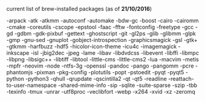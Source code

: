 current list of brew-installed packages (as of **21/10/2016**)

-arpack
-atk
-atkmm
-autoconf
-automake
-bdw-gc
-boost
-cairo
-cairomm
-cmake
-coreutils
-cscope
-epstool
-faac
-fftw
-fontconfig
-freetype
-gcc
-gd
-gdbm
-gdk-pixbuf
-gettext
-ghostscript
-git
-gl2ps
-glib
-glibmm
-glpk
-gmp
-gnu-sed
-gnuplot
-gobject-introspection
-graphicsmagick
-gsl
-gtk+
-gtkmm
-harfbuzz
-hdf5
-hicolor-icon-theme
-icu4c
-imagemagick
-inkscape
-isl
-jbig2dec
-jpeg
-lame
-libav
-libdvdcss
-libevent
-libffi
-libmpc
-libpng
-libsigc++
-libtiff
-libtool
-little-cms
-little-cms2
-lua
-macvim
-metis
-mpfr
-neovim
-node
-ntfs-3g
-openssl
-pandoc
-pango
-pangomm
-pcre
-phantomjs
-pixman
-pkg-config
-plotutils
-popt
-pstoedit
-pyqt
-pyqt5
-python
-python3
-qhull
-qrupdate
-qscintilla2
-qt
-qt5
-readline
-reattach-to-user-namespace
-shared-mime-info
-sip
-sqlite
-suite-sparse
-szip
-tbb
-texinfo
-tmux
-unrar
-utf8proc
-veclibfort
-webp
-x264
-xvid
-xz
-zeromq
